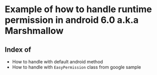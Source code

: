 # Example of how to handle runtime permission in android 6.0 a.k.a Marshmallow

## Index of
- How to handle with default android method
- How to handle with `EasyPermission` class from google sample
